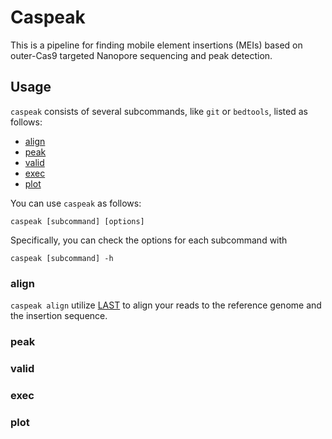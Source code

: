 # Caspeak

This is a pipeline for finding mobile element insertions (MEIs) based on outer-Cas9 targeted Nanopore sequencing and peak detection.

## Usage
`caspeak` consists of several subcommands, like `git` or `bedtools`, listed as follows:
* [align](#align)
* [peak](#peak)
* [valid](#valid)
* [exec](#exec)
* [plot](#plot)

You can use `caspeak` as follows:
```
caspeak [subcommand] [options]
```
Specifically, you can check the options for each subcommand with
```
caspeak [subcommand] -h
```
### align
`caspeak align` utilize [LAST](https://gitlab.com/mcfrith/last) to align your reads to the reference genome and the insertion sequence. 


### peak

### valid

### exec

### plot